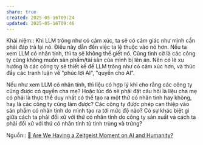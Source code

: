 ```yaml
---
share: true
created: 2025-05-16T09:24
updated: 2025-05-16T09:46
---
```

Khái niệm:: 
Khi LLM trông như có cảm xúc, ta sẽ có cảm giác như mình cần phải đáp trả lại nó. Điều này dẫn đến việc ta lệ thuộc vào nó hơn. Nếu ta xem LLM có nhân tính, thì ta sẽ không thể giết nó. Cũng tình cờ là các công ty cũng không muốn sản phẩm/tài sản của mình bị lên án. Nên có lẽ xu hướng là các công ty sẽ thiết kế để LLM trông như có cảm xúc hơn, và thúc đẩy các tranh luận về "phúc lợi AI", "quyền cho AI".

Nếu như xem LLM có nhân tính, thì liệu có hợp lý khi cho rằng các công ty cũng được có quyền cha mẹ? Hoặc lúc đó sẽ phải đặt câu hỏi là liệu cha mẹ có phải là thực thể duy nhất có thể tạo ra một thứ có nhân tính hay không, hay là các công ty cũng làm được? Các công ty được phép can thiệp vào sản phẩm có nhân tính do mình tạo ra tới mức độ nào? Có sự khác biệt gì giữa cách ta phải đối xử với thứ có nhân tính do công ty sản xuất và cách ta phải đối xử với thứ có nhân tính từ tinh trùng và trứng?

Nguồn:: [📣 Are We Having a Zeitgeist Moment on AI and Humanity?](https://centerforhumanetechnology.substack.com/p/are-we-having-a-zeitgeist-moment?utm_source=post-email-title&publication_id=3421242&post_id=163442191&utm_campaign=email-post-title&isFreemail=true&r=o1jso&triedRedirect=true&utm_medium=email)